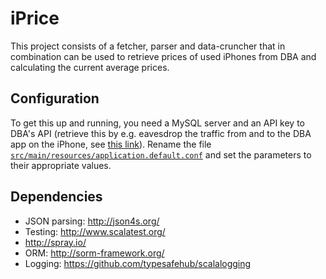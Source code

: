 iPrice
=======
This project consists of a fetcher, parser and data-cruncher that in combination can be used to retrieve prices of used
iPhones from DBA and calculating the current average prices.

## Configuration
To get this up and running, you need a MySQL server and an API key to DBA's API (retrieve this by e.g. eavesdrop
the traffic from and to the DBA app on the iPhone, see [this link](http://www.tuaw.com/2011/02/21/how-to-inspect-ioss-http-traffic-without-spending-a-dime/)).
Rename the file [`src/main/resources/application.default.conf`](src/main/resources/application.default.conf) and set the parameters to their appropriate values.

## Dependencies

* JSON parsing: http://json4s.org/
* Testing: http://www.scalatest.org/
* http://spray.io/
* ORM: http://sorm-framework.org/
* Logging: https://github.com/typesafehub/scalalogging